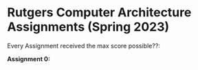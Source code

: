 # Rutgers Computer Architecture Assignments (Spring 2023)

Every Assignment received the max score possible??:

**Assignment 0:** 
